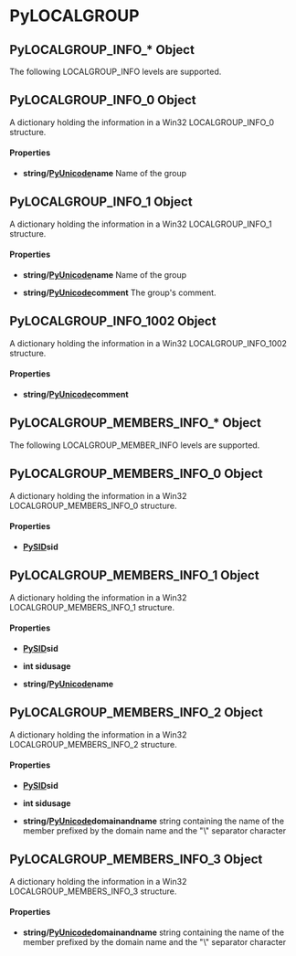 # PyLOCALGROUP

## PyLOCALGROUP_INFO_* Object

The following LOCALGROUP_INFO levels are supported.


## PyLOCALGROUP_INFO_0 Object

A dictionary holding the information in a Win32 LOCALGROUP_INFO_0 structure.

#### Properties

  -  __string/[PyUnicode](#pyunicode)name__ 
    Name of the group

## PyLOCALGROUP_INFO_1 Object

A dictionary holding the information in a Win32 LOCALGROUP_INFO_1 structure.

#### Properties

  -  __string/[PyUnicode](#pyunicode)name__ 
    Name of the group

  -  __string/[PyUnicode](#pyunicode)comment__ 
    The group's comment.

## PyLOCALGROUP_INFO_1002 Object

A dictionary holding the information in a Win32 LOCALGROUP_INFO_1002 structure.

#### Properties

  -  __string/[PyUnicode](#pyunicode)comment__ 
    

## PyLOCALGROUP_MEMBERS_INFO_* Object

The following LOCALGROUP_MEMBER_INFO levels are supported.


## PyLOCALGROUP_MEMBERS_INFO_0 Object

A dictionary holding the information in a Win32 LOCALGROUP_MEMBERS_INFO_0 structure.

#### Properties

  -  __[PySID](#pysid)sid__ 
    

## PyLOCALGROUP_MEMBERS_INFO_1 Object

A dictionary holding the information in a Win32 LOCALGROUP_MEMBERS_INFO_1 structure.

#### Properties

  -  __[PySID](#pysid)sid__ 
    

  -  __int sidusage__ 
    

  -  __string/[PyUnicode](#pyunicode)name__ 
    

## PyLOCALGROUP_MEMBERS_INFO_2 Object

A dictionary holding the information in a Win32 LOCALGROUP_MEMBERS_INFO_2 structure.

#### Properties

  -  __[PySID](#pysid)sid__ 
    

  -  __int sidusage__ 
    

  -  __string/[PyUnicode](#pyunicode)domainandname__ 
    string containing the name of the member prefixed by the domain name and the "\\" separator character

## PyLOCALGROUP_MEMBERS_INFO_3 Object

A dictionary holding the information in a Win32 LOCALGROUP_MEMBERS_INFO_3 structure.

#### Properties

  -  __string/[PyUnicode](#pyunicode)domainandname__ 
    string containing the name of the member prefixed by the domain name and the "\\" separator character
